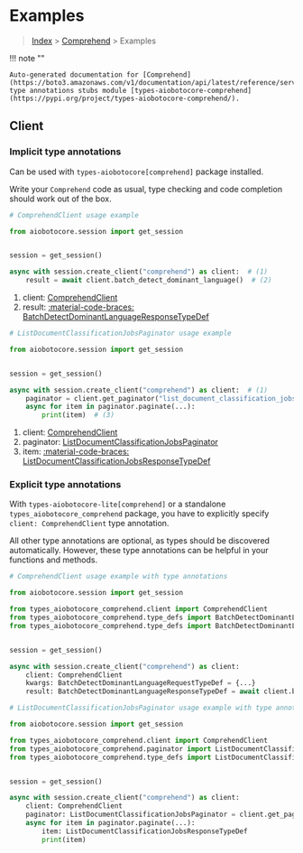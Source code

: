 # Examples

> [Index](../README.md) > [Comprehend](./README.md) > Examples

!!! note ""

    Auto-generated documentation for [Comprehend](https://boto3.amazonaws.com/v1/documentation/api/latest/reference/services/comprehend.html#comprehend)
    type annotations stubs module [types-aiobotocore-comprehend](https://pypi.org/project/types-aiobotocore-comprehend/).

## Client

### Implicit type annotations

Can be used with `types-aiobotocore[comprehend]` package installed.

Write your `Comprehend` code as usual,
type checking and code completion should work out of the box.



```python
# ComprehendClient usage example

from aiobotocore.session import get_session


session = get_session()

async with session.create_client("comprehend") as client:  # (1)
    result = await client.batch_detect_dominant_language()  # (2)
```

1. client: [ComprehendClient](./client.md)
2. result: [:material-code-braces: BatchDetectDominantLanguageResponseTypeDef](./type_defs.md#batchdetectdominantlanguageresponsetypedef) 



```python
# ListDocumentClassificationJobsPaginator usage example

from aiobotocore.session import get_session


session = get_session()

async with session.create_client("comprehend") as client:  # (1)
    paginator = client.get_paginator("list_document_classification_jobs")  # (2)
    async for item in paginator.paginate(...):
        print(item)  # (3)
```

1. client: [ComprehendClient](./client.md)
2. paginator: [ListDocumentClassificationJobsPaginator](./paginators.md#listdocumentclassificationjobspaginator)
3. item: [:material-code-braces: ListDocumentClassificationJobsResponseTypeDef](./type_defs.md#listdocumentclassificationjobsresponsetypedef) 




### Explicit type annotations

With `types-aiobotocore-lite[comprehend]`
or a standalone `types_aiobotocore_comprehend` package, you have to explicitly specify
`client: ComprehendClient` type annotation.

All other type annotations are optional, as types should be discovered automatically.
However, these type annotations can be helpful in your functions and methods.


```python
# ComprehendClient usage example with type annotations

from aiobotocore.session import get_session

from types_aiobotocore_comprehend.client import ComprehendClient
from types_aiobotocore_comprehend.type_defs import BatchDetectDominantLanguageResponseTypeDef
from types_aiobotocore_comprehend.type_defs import BatchDetectDominantLanguageRequestTypeDef


session = get_session()

async with session.create_client("comprehend") as client:
    client: ComprehendClient
    kwargs: BatchDetectDominantLanguageRequestTypeDef = {...}
    result: BatchDetectDominantLanguageResponseTypeDef = await client.batch_detect_dominant_language(**kwargs)
```



```python
# ListDocumentClassificationJobsPaginator usage example with type annotations

from aiobotocore.session import get_session

from types_aiobotocore_comprehend.client import ComprehendClient
from types_aiobotocore_comprehend.paginator import ListDocumentClassificationJobsPaginator
from types_aiobotocore_comprehend.type_defs import ListDocumentClassificationJobsResponseTypeDef


session = get_session()

async with session.create_client("comprehend") as client:
    client: ComprehendClient
    paginator: ListDocumentClassificationJobsPaginator = client.get_paginator("list_document_classification_jobs")
    async for item in paginator.paginate(...):
        item: ListDocumentClassificationJobsResponseTypeDef
        print(item)
```


